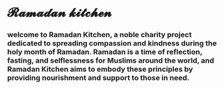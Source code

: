 # 𝓡𝓪𝓶𝓪𝓭𝓪𝓷 𝓴𝓲𝓽𝓬𝓱𝓮𝓷

### welcome to Ramadan Kitchen, a noble charity project dedicated to spreading compassion and kindness during the holy month of Ramadan. Ramadan is a time of reflection, fasting, and selflessness for Muslims around the world, and Ramadan Kitchen aims to embody these principles by providing nourishment and support to those in need.
